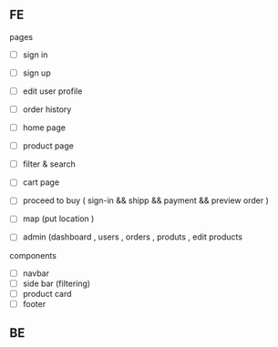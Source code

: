 ## FE

pages
- [ ] sign in 
- [ ] sign up
- [ ] edit user profile
- [ ] order history
 
- [ ] home page
- [ ] product page
- [ ] filter & search 
- [ ] cart page 
- [ ] proceed to buy ( sign-in && shipp && payment && preview order )
- [ ] map (put location )

- [ ] admin (dashboard , users , orders , produts , edit products 

components 
- [ ] navbar 
- [ ] side bar (filtering)
- [ ] product card 
- [ ] footer 

## BE